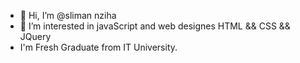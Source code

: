 - 👋 Hi, I’m @sliman nziha 
- 👀 I’m interested in javaScript and web designes HTML && CSS && JQuery
- I'm Fresh Graduate from IT University. 
